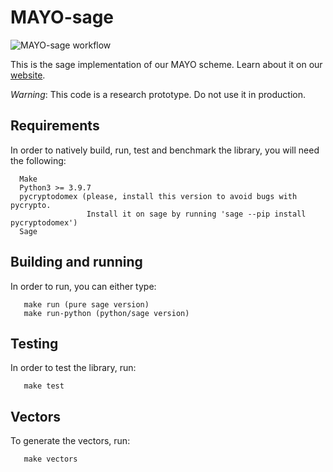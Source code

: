 # MAYO-sage

![MAYO-sage workflow](https://github.com/PQCMayo/MAYO-sage/actions/workflows/python-app.yml/badge.svg)

This is the sage implementation of our MAYO scheme. Learn about it on our [website](https://pqmayo.org/).

*Warning*: This code is a research prototype. Do not use it in production.

## Requirements

In order to natively build, run, test and benchmark the library, you will need the following:

```
  Make
  Python3 >= 3.9.7
  pycryptodomex (please, install this version to avoid bugs with pycrypto.
                 Install it on sage by running 'sage --pip install pycryptodomex')
  Sage
```

## Building and running

In order to run, you can either type:

```
   make run (pure sage version)
   make run-python (python/sage version)
```

## Testing

In order to test the library, run:

```
   make test
```

## Vectors

To generate the vectors, run:

```
   make vectors
```
